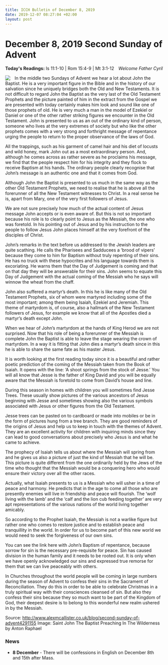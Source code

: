 ```yaml
---
title: ICCH Bulletin of December 8, 2019
date: 2019-12-07 08:27:04 +02:00
layout: post
---
```


# December 8, 2019 Second Sunday of Advent
<span style="float: right"><em>Welcome Father Cyril</em></span>
**Today's Readings:** Is 11:1-10 | Rom 15:4-9 | Mt 3:1-12


<img style="float: left; margin-right: 1em;" src="https://upload.wikimedia.org/wikipedia/commons/thumb/7/71/Saint_John_The_Baptist_Preaching_In_The_Wilderness_by_Anton_Raphael.png/411px-Saint_John_The_Baptist_Preaching_In_The_Wilderness_by_Anton_Raphael.png">

In the middle two Sundays of Advent we hear a lot about John the Baptist. He is a very important figure in the Bible and in the history of our salvation since he uniquely bridges both the Old and New Testaments. It is not difficult to regard John the Baptist as the very last of the Old Testament Prophets and the picture painted of him in the extract from the Gospel we are presented with today certainly makes him look and sound like one of those prophets of old.
He is very much a man in the model of Ezekiel or Daniel or one of the other rather striking figures we encounter in the Old Testament. John is presented to us as an out of the ordinary kind of person, someone who lives at the very extremes of society but who like the other prophets comes with a very strong and forthright message of repentance urging the people to return to the proper observance of the laws of God.

All the trappings, such as his garment of camel hair and his diet of locusts and wild honey, mark John out as a most extraordinary person. And, although he comes across as rather severe as he proclaims his message, we find that the people respect him for his integrity and they flock to receive Baptism at his hands. The ordinary people clearly recognise that John’s message is an authentic one and that it comes from God.

Although John the Baptist is presented to us much in the same way as the other Old Testament Prophets, we need to realise that he is above all the forerunner of all the New Testament witnesses to Christ. In a real sense he is, apart from Mary, one of the very first followers of Jesus.

We are not sure precisely how much of the actual content of Jesus message John accepts or is even aware of. But this is not so important because his role is to clearly point to Jesus as the Messiah, the one who was foretold. In his pointing out of Jesus and by his instruction to the people to follow Jesus John places himself at the very forefront of the disciples of Christ.

John’s remarks in the text before us addressed to the Jewish leaders are quite scathing. He calls the Pharisees and Sadducees a ‘brood of vipers’ because they come to him for Baptism without truly repenting of their sins. He has no truck with these hypocrites and his language towards them is excoriating. He warns them that the Day of Judgement is coming and that on that day they will be answerable for their sins. John seems to equate this Day of Judgement with the actual coming of the Messiah who he says will winnow the wheat from the chaff.

John also suffered a martyr’s death. In this he is like many of the Old Testament Prophets, six of whom were martyred including some of the most important; among them being Isaiah, Ezekiel and Jeremiah. This theme of martyrdom is, of course, also a hallmark of the New Testament followers of Jesus, for example we know that all of the Apostles died a martyr’s death except John.

When we hear of John’s martyrdom at the hands of King Herod we are not surprised. Now that his role of being a forerunner of the Messiah is complete John the Baptist is able to leave the stage wearing the crown of martyrdom. In a way it is fitting that John dies a martyr’s death since in this he is able to share the same fate as his master Jesus.

It is worth looking at the first reading today since it is a beautiful and rather poetic prediction of the coming of the Messiah taken from the Book of Isaiah. It opens with the line: ‘A shoot springs from the stock of Jesse.’ You will all know that Jesse is the father of King David and you will be equally aware that the Messiah is foretold to come from David’s house and line.

During this season in homes with children you will sometimes find Jesse Trees. These usually show pictures of the various ancestors of Jesus beginning with Jesse and sometimes showing also the various symbols associated with Jesus or other figures from the Old Testament.

Jesse trees can be pasted on to cardboard or made into mobiles or be in the form of pictures hung from a tree branch. They are good reminders of the origins of Jesus and help us to keep in touch with the themes of Advent. They are an excellent activity for children with inquiring minds since they can lead to good conversations about precisely who Jesus is and what he came to achieve.

The prophecy of Isaiah tells us about where the Messiah will spring from and he gives us also a picture of just the kind of Messiah that he will be. This picture is quite different from the one ordinarily held by the Jews of the time who thought that the Messiah would be a conquering hero who would ensure their victory over all the other races.

Actually, what Isaiah presents to us is a Messiah who will usher in a time of peace and harmony. He predicts that in the age to come all those who are presently enemies will live in friendship and peace will flourish. The ‘wolf living with the lamb’ and the ‘calf and the lion cub feeding together’ are very apt representations of the various nations of the world living together amicably.

So according to the Prophet Isaiah, the Messiah is not a warlike figure but rather one who comes to restore justice and to establish peace and tranquillity in the world. In order for us to become part of this new world we would need to seek the forgiveness of our own sins.

You can see the link here with John’s Baptism of repentance, because sorrow for sin is the necessary pre-requisite for peace. Sin has caused division in the human family and it needs to be rooted out. It is only when we have openly acknowledged our sins and expressed true remorse for them that we can live peaceably with others.

In Churches throughout the world people will be coming in large numbers during the season of Advent to confess their sins in the Sacrament of Reconciliation. They do this in order to be able to celebrate Christmas in a truly spiritual way with their consciences cleansed of sin. But also they confess their sins because they so much want to be part of the Kingdom of God, their deepest desire is to belong to this wonderful new realm ushered in by the Messiah.

Source: http://www.alexmcallister.co.uk/blog/second-sunday-of-advent4291155
Image: Saint John The Baptist Preaching In The Wilderness by Anton Raphael

### News 

* **8 December** - There will be confessions in English on December 8th and 15th after Mass.
